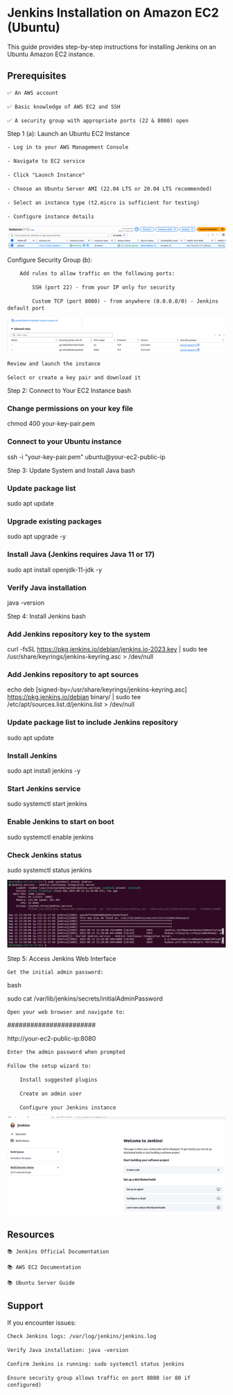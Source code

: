 # Jenkins Installation on Amazon EC2 (Ubuntu)

This guide provides step-by-step instructions for installing Jenkins on an Ubuntu Amazon EC2 instance.

## Prerequisites

    ✅ An AWS account

    ✅ Basic knowledge of AWS EC2 and SSH

    ✅ A security group with appropriate ports (22 & 8080) open

Step 1 (a): Launch an Ubuntu EC2 Instance

    - Log in to your AWS Management Console

    - Navigate to EC2 service

    - Click "Launch Instance"

    - Choose an Ubuntu Server AMI (22.04 LTS or 20.04 LTS recommended)

    - Select an instance type (t2.micro is sufficient for testing)

    - Configure instance details 

    
![ec2](./jenk1.png)

Configure Security Group (b):

        Add rules to allow traffic on the following ports:

            SSH (port 22) - from your IP only for security

            Custom TCP (port 8080) - from anywhere (0.0.0.0/0) - Jenkins default port

![sg](./jenk2.png)

    Review and launch the instance

    Select or create a key pair and download it

Step 2: Connect to Your EC2 Instance
bash

### Change permissions on your key file
chmod 400 your-key-pair.pem

### Connect to your Ubuntu instance
ssh -i "your-key-pair.pem" ubuntu@your-ec2-public-ip

Step 3: Update System and Install Java
bash

### Update package list
sudo apt update

### Upgrade existing packages
sudo apt upgrade -y

### Install Java (Jenkins requires Java 11 or 17)
sudo apt install openjdk-11-jdk -y

### Verify Java installation
java -version

Step 4: Install Jenkins
bash

### Add Jenkins repository key to the system
curl -fsSL https://pkg.jenkins.io/debian/jenkins.io-2023.key | sudo tee \
  /usr/share/keyrings/jenkins-keyring.asc > /dev/null

### Add Jenkins repository to apt sources
echo deb [signed-by=/usr/share/keyrings/jenkins-keyring.asc] \
  https://pkg.jenkins.io/debian binary/ | sudo tee \
  /etc/apt/sources.list.d/jenkins.list > /dev/null

### Update package list to include Jenkins repository
sudo apt update

### Install Jenkins
sudo apt install jenkins -y

### Start Jenkins service
sudo systemctl start jenkins

### Enable Jenkins to start on boot
sudo systemctl enable jenkins

### Check Jenkins status
sudo systemctl status jenkins

![jenkins_running](./jenks3.png)


Step 5: Access Jenkins Web Interface

    Get the initial admin password:

bash

sudo cat /var/lib/jenkins/secrets/initialAdminPassword

    Open your web browser and navigate to:

#######################

http://your-ec2-public-ip:8080

    Enter the admin password when prompted

    Follow the setup wizard to:

        Install suggested plugins

        Create an admin user

        Configure your Jenkins instance

![jenkins_running](./jenks4.png)

## Resources

    📚 Jenkins Official Documentation

    📚 AWS EC2 Documentation

    📚 Ubuntu Server Guide

## Support

If you encounter issues:

    Check Jenkins logs: /var/log/jenkins/jenkins.log

    Verify Java installation: java -version

    Confirm Jenkins is running: sudo systemctl status jenkins

    Ensure security group allows traffic on port 8080 (or 80 if configured)